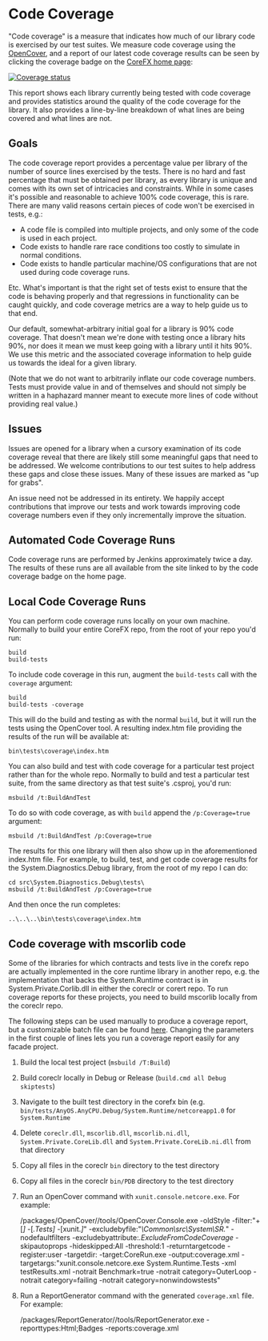 Code Coverage
=============

"Code coverage" is a measure that indicates how much of our library code is exercised by our test suites.  We measure code coverage using the [OpenCover](https://github.com/opencover/opencover), and a report of our latest code coverage results can be seen by clicking the coverage badge on the [CoreFX home page](https://github.com/dotnet/corefx):

[![Coverage status](https://img.shields.io/badge/coverage-report-blue.svg)](http://dotnet-ci.cloudapp.net/job/dotnet_corefx_coverage_windows/lastBuild/Code_Coverage_Report/)

This report shows each library currently being tested with code coverage and provides statistics around the quality of the code coverage for the library.  It also provides a line-by-line breakdown of what lines are being covered and what lines are not.

## Goals

The code coverage report provides a percentage value per library of the number of source lines exercised by the tests.  There is no hard and fast percentage that must be obtained per library, as every library is unique and comes with its own set of intricacies and constraints.  While in some cases it's possible and reasonable to achieve 100% code coverage, this is rare.  There are many valid reasons certain pieces of code won't be exercised in tests, e.g.:
- A code file is compiled into multiple projects, and only some of the code is used in each project.
- Code exists to handle rare race conditions too costly to simulate in normal conditions.
- Code exists to handle particular machine/OS configurations that are not used during code coverage runs.

Etc.  What's important is that the right set of tests exist to ensure that the code is behaving properly and that regressions in functionality can be caught quickly, and code coverage metrics are a way to help guide us to that end.

Our default, somewhat-arbitrary initial goal for a library is 90% code coverage.  That doesn't mean we're done with testing once a library hits 90%, nor does it mean we must keep going with a library until it hits 90%.  We use this metric and the associated coverage information to help guide us towards the ideal for a given library.

(Note that we do not want to arbitrarily inflate our code coverage numbers.  Tests must provide value in and of themselves and should not simply be written in a haphazard manner meant to execute more lines of code without providing real value.)

## Issues

Issues are opened for a library when a cursory examination of its code coverage reveal that there are likely still some meaningful gaps that need to be addressed.  We welcome contributions to our test suites to help address these gaps and close these issues.  Many of these issues are marked as "up for grabs".

An issue need not be addressed in its entirety.  We happily accept contributions that improve our tests and work towards improving code coverage numbers even if they only incrementally improve the situation.

## Automated Code Coverage Runs

Code coverage runs are performed by Jenkins approximately twice a day.  The results of these runs are all available from the site linked to by the code coverage badge on the home page.

## Local Code Coverage Runs

You can perform code coverage runs locally on your own machine.  Normally to build your entire CoreFX repo, from the root of your repo you'd run:

    build
    build-tests

To include code coverage in this run, augment the `build-tests` call with the `coverage` argument:

    build
    build-tests -coverage

This will do the build and testing as with the normal ```build```, but it will run the tests using the OpenCover tool.  A resulting index.htm file providing the results of the run will be available at:

    bin\tests\coverage\index.htm

You can also build and test with code coverage for a particular test project rather than for the whole repo.  Normally to build and test a particular test suite, from the same directory as that test suite's .csproj, you'd run:

    msbuild /t:BuildAndTest

To do so with code coverage, as with ```build``` append the ```/p:Coverage=true``` argument:

    msbuild /t:BuildAndTest /p:Coverage=true

The results for this one library will then also show up in the aforementioned index.htm file. For example, to build, test, and get code coverage results for the System.Diagnostics.Debug library, from the root of my repo I can do:

    cd src\System.Diagnostics.Debug\tests\
    msbuild /t:BuildAndTest /p:Coverage=true
    
And then once the run completes:
    
    ..\..\..\bin\tests\coverage\index.htm

## Code coverage with mscorlib code

Some of the libraries for which contracts and tests live in the corefx repo are actually implemented in the core runtime library in another repo, e.g. the implementation that backs the System.Runtime contract is in System.Private.Corlib.dll in either the coreclr or corert repo. To run coverage reports for these projects, you need to build mscorlib locally from the coreclr repo.

The following steps can be used manually to produce a coverage report, but a customizable batch file can be found [here](facade-code-coverage.bat). Changing the parameters in the first couple of lines lets you run a coverage report easily for any facade project.

1. Build the local test project (`msbuild /T:Build`)
3. Build coreclr locally in Debug or Release (`build.cmd all Debug skiptests`)
2. Navigate to the built test directory in the corefx bin (e.g. `bin/tests/AnyOS.AnyCPU.Debug/System.Runtime/netcoreapp1.0` for `System.Runtime`
4. Delete `coreclr.dll`, `mscorlib.dll`, `mscorlib.ni.dll`, `System.Private.CoreLib.dll` and `System.Private.CoreLib.ni.dll` from that directory
5. Copy all files in the coreclr `bin` directory to the test directory
6. Copy all files in the coreclr `bin/PDB` directory to the test directory
7. Run an OpenCover command with `xunit.console.netcore.exe`. For example:

	<corefx-root>/packages/OpenCover/<opencover-version>/tools/OpenCover.Console.exe -oldStyle -filter:"+[*]* -[*.Tests]* -[xunit.*]*" -excludebyfile:"*\Common\src\System\SR.*" -nodefaultfilters -excludebyattribute:*.ExcludeFromCodeCoverage* -skipautoprops -hideskipped:All -threshold:1 -returntargetcode -register:user -targetdir:<path-to corefx-bin> -target:CoreRun.exe -output:coverage.xml -targetargs:"xunit.console.netcore.exe System.Runtime.Tests -xml testResults.xml -notrait Benchmark=true -notrait category=OuterLoop -notrait category=failing -notrait category=nonwindowstests"

8. Run a ReportGenerator command with the generated `coverage.xml` file. For example:

	<corefx-root>/packages/ReportGenerator/<opencover-version>/tools/ReportGenerator.exe -reporttypes:Html;Badges -reports:coverage.xml
